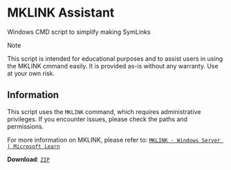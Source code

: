 
# MKLINK Assistant

Windows CMD script to simplify making SymLinks

> [!NOTE]
> This script is intended for educational purposes and to assist users in using the MKLINK cmmand easily. It is provided as-is without any warranty. Use at your own risk.


## Information

This script uses the `MKLINK` command, which requires administrative privileges. If you encounter issues, please check the paths and permissions.

For more information on MKLINK, please refer to: [`MKLINK - Windows Server | Microsoft Learn`][MKLINK - Windows Server | Microsoft Learn]

**Download**: [`ZIP`][ZIP]

[ZIP]: https://github.com/The-Back-Room/MKLINK-Assistant/archive/refs/heads/main.zip
[MKLINK - Windows Server | Microsoft Learn]: https://docs.microsoft.com/en-us/windows-server/administration/windows-commands/mklink
